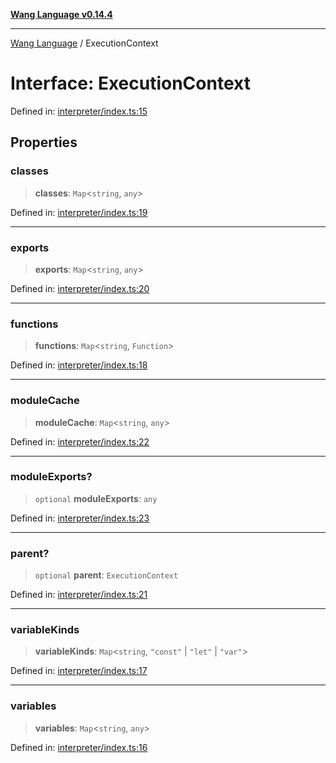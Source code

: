 [**Wang Language v0.14.4**](../README.md)

***

[Wang Language](../globals.md) / ExecutionContext

# Interface: ExecutionContext

Defined in: [interpreter/index.ts:15](https://github.com/artpar/wang/blob/d60cad024fbc4b056d247cff6910cc599a24a1db/src/interpreter/index.ts#L15)

## Properties

### classes

> **classes**: `Map`\<`string`, `any`\>

Defined in: [interpreter/index.ts:19](https://github.com/artpar/wang/blob/d60cad024fbc4b056d247cff6910cc599a24a1db/src/interpreter/index.ts#L19)

***

### exports

> **exports**: `Map`\<`string`, `any`\>

Defined in: [interpreter/index.ts:20](https://github.com/artpar/wang/blob/d60cad024fbc4b056d247cff6910cc599a24a1db/src/interpreter/index.ts#L20)

***

### functions

> **functions**: `Map`\<`string`, `Function`\>

Defined in: [interpreter/index.ts:18](https://github.com/artpar/wang/blob/d60cad024fbc4b056d247cff6910cc599a24a1db/src/interpreter/index.ts#L18)

***

### moduleCache

> **moduleCache**: `Map`\<`string`, `any`\>

Defined in: [interpreter/index.ts:22](https://github.com/artpar/wang/blob/d60cad024fbc4b056d247cff6910cc599a24a1db/src/interpreter/index.ts#L22)

***

### moduleExports?

> `optional` **moduleExports**: `any`

Defined in: [interpreter/index.ts:23](https://github.com/artpar/wang/blob/d60cad024fbc4b056d247cff6910cc599a24a1db/src/interpreter/index.ts#L23)

***

### parent?

> `optional` **parent**: `ExecutionContext`

Defined in: [interpreter/index.ts:21](https://github.com/artpar/wang/blob/d60cad024fbc4b056d247cff6910cc599a24a1db/src/interpreter/index.ts#L21)

***

### variableKinds

> **variableKinds**: `Map`\<`string`, `"const"` \| `"let"` \| `"var"`\>

Defined in: [interpreter/index.ts:17](https://github.com/artpar/wang/blob/d60cad024fbc4b056d247cff6910cc599a24a1db/src/interpreter/index.ts#L17)

***

### variables

> **variables**: `Map`\<`string`, `any`\>

Defined in: [interpreter/index.ts:16](https://github.com/artpar/wang/blob/d60cad024fbc4b056d247cff6910cc599a24a1db/src/interpreter/index.ts#L16)
